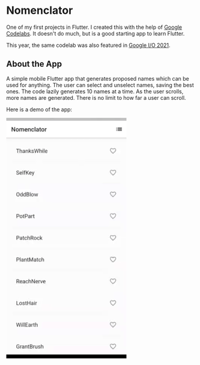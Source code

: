 # Nomenclator

One of my first projects in Flutter. I created this with the help of [Google Codelabs](https://codelabs.developers.google.com/codelabs/first-flutter-app-pt1). It doesn't do much, but is a good starting app to learn Flutter.

This year, the same codelab was also featured in [Google I/O 2021](https://events.google.com/io/).

## About the App

A simple mobile Flutter app that generates proposed names which can be used for anything. The user can select and unselect names, saving the best ones. The code lazily generates 10 names at a time. As the user scrolls, more names are generated. There is no limit to how far a user can scroll.

Here is a demo of the app:

![Demo](assets/readme/demo.gif)
